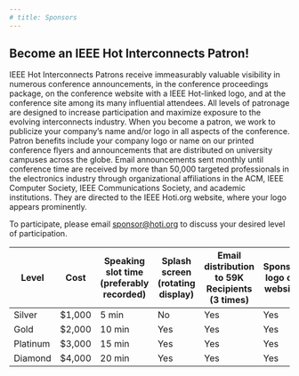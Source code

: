 ```yaml
---
# title: Sponsors
---
```

## Become an IEEE Hot Interconnects Patron!

IEEE Hot Interconnects Patrons receive immeasurably valuable visibility in numerous conference announcements, in the conference proceedings package, on the conference website with a IEEE Hot-linked logo, and at the conference site among its many influential attendees. All levels of patronage are designed to increase participation and maximize exposure to the evolving interconnects industry. When you become a patron, we work to publicize your company’s name and/or logo in all aspects of the conference. Patron benefits include your company logo or name on our printed conference flyers and announcements that are distributed on university campuses across the globe. Email announcements sent monthly until conference time are received by more than 50,000 targeted professionals in the electronics industry through organizational affiliations in the ACM, IEEE Computer Society, IEEE Communications Society, and academic institutions. They are directed to the IEEE Hoti.org website, where your logo appears prominently. 

To participate, please email <sponsor@hoti.org> to discuss your desired level of participation.

| Level    | Cost   | Speaking slot time (preferably recorded) | Splash screen (rotating display) | Email distribution to 59K Recipients (3 times) | Sponsor logo on website | Sponsor logo size | Recording of sponsor talk |
|----------|--------|------------------------------------------|----------------------------------|------------------------------------------------|-------------------------|-------------------|---------------------------|
| Silver   | $1,000 | 5 min                                    | No                               | Yes                                            | Yes                     | Small             | Yes                       |
| Gold     | $2,000 | 10 min                                   | Yes                              | Yes                                            | Yes                     | Medium            | Yes                       |
| Platinum | $3,000 | 15 min                                   | Yes                              | Yes                                            | Yes                     | Large             | Yes                       |
| Diamond  | $4,000 | 20 min                                   | Yes                              | Yes                                            | Yes                     | Jumbo             | Yes                       |
